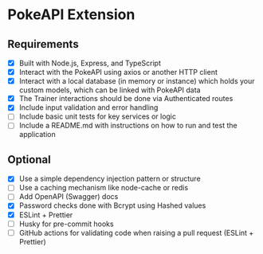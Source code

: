 # PokeAPI Extension

## Requirements

- [x] Built with Node.js, Express, and TypeScript
- [x] Interact with the PokeAPI using axios or another HTTP client
- [x] Interact with a local database (in memory or instance) which holds your custom models, which can be linked with PokeAPI data
- [x] The Trainer interactions should be done via Authenticated routes
- [x] Include input validation and error handling
- [ ] Include basic unit tests for key services or logic
- [ ] Include a README.md with instructions on how to run and test the application

## Optional

- [x] Use a simple dependency injection pattern or structure
- [ ] Use a caching mechanism like node-cache or redis
- [ ] Add OpenAPI (Swagger) docs
- [x] Password checks done with Bcrypt using Hashed values
- [x] ESLint + Prettier
- [ ] Husky for pre-commit hooks
- [ ] GitHub actions for validating code when raising a pull request (ESLint + Prettier)
